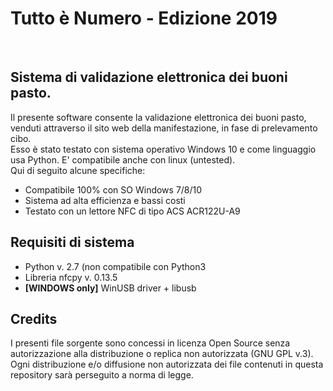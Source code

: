 <h1>Tutto è Numero - Edizione 2019</h1><br>
<h2>Sistema di validazione elettronica dei buoni pasto.</h2>
<p>Il presente software consente la validazione elettronica dei buoni pasto, venduti attraverso il sito web della manifestazione, in fase di prelevamento cibo.
<br>Esso è stato testato con sistema operativo Windows 10 e come linguaggio usa Python. E' compatibile anche con linux (untested).<br>
Qui di seguito alcune specifiche:
<ul>
<li>Compatibile 100% con SO Windows 7/8/10</li>
<li>Sistema ad alta efficienza e bassi costi</li>
<li>Testato con un lettore NFC di tipo ACS ACR122U-A9</li>
</ul>
<h2>Requisiti di sistema</h2>
<ul>
<li>Python v. 2.7 (non compatibile con Python3</li>
<li>Libreria nfcpy v. 0.13.5</li>
<li><b>[WINDOWS only]</b> WinUSB driver + libusb</li>
</ul>
<h2>Credits</h2>
<p>I presenti file sorgente sono concessi in licenza Open Source senza autorizzazione alla distribuzione o replica non autorizzata (GNU GPL v.3).<br>
Ogni distribuzione e/o diffusione non autorizzata dei file contenuti in questa repository sarà perseguito a norma di legge.</p>
